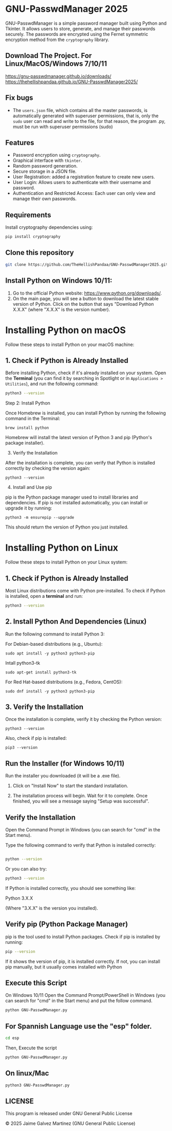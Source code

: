 # GNU-PasswdManager 2025
GNU-PasswdManager is a simple password manager built using Python and Tkinter. It allows users to store, generate, and manage their passwords securely. The passwords are encrypted using the Fernet symmetric encryption method from the `cryptography` library.

## Download The Project. For Linux/MacOS/Windows 7/10/11
https://gnu-passwdmanager.github.io/downloads/
https://thehellishpandaa.github.io/GNU-PasswdManager2025/
## Fix bugs

- The `users.json` file, which contains all the master passwords, is automatically generated with superuser permissions, that is, only the `sudo` user can read and write to the file, for that reason, the program .py, must be run with superuser permissions (sudo)

## Features
- Password encryption using `cryptography`.
- Graphical interface with `tkinter`.
- Random password generation.
- Secure storage in a JSON file.
- User Registration: added a registration feature to create new users.
- User Login: Allows users to authenticate with their username and password.
- Authentication and Restricted Access: Each user can only view and manage their own passwords.
  
## Requirements
Install cryptography dependencies using:
```bash
pip install cryptography
```
## Clone this repository

```bash
git clone https://github.com/TheHellishPandaa/GNU-PasswdManager2025.git
```

## Install Python on Windows 10/11:
1. Go to the official Python website: https://www.python.org/downloads/.
2. On the main page, you will see a button to download the latest stable version of Python. Click on the button that says "Download Python X.X.X" (where "X.X.X" is the version number).

# Installing Python on macOS

Follow these steps to install Python on your macOS machine:

## 1. Check if Python is Already Installed

Before installing Python, check if it's already installed on your system. Open the **Terminal** (you can find it by searching in Spotlight or in `Applications > Utilities`), and run the following command:

```bash
python3 --version
```
Step 2: Install Python

Once Homebrew is installed, you can install Python by running the following command in the Terminal:
```
brew install python
```
Homebrew will install the latest version of Python 3 and pip (Python's package installer).

3. Verify the Installation

After the installation is complete, you can verify that Python is installed correctly by checking the version again:
```
python3 --version
```
4. Install and Use pip

pip is the Python package manager used to install libraries and dependencies. If pip is not installed automatically, you can install or upgrade it by running:
````
python3 -m ensurepip --upgrade
````
This should return the version of Python you just installed.

# Installing Python on Linux

Follow these steps to install Python on your Linux system:

## 1. Check if Python is Already Installed

Most Linux distributions come with Python pre-installed. To check if Python is installed, open a **terminal** and run:

```bash
python3 --version
````

## 2. Install Python And Dependencies (Linux)

Run the following command to install Python 3:

For Debian-based distributions (e.g., Ubuntu):

```
sudo apt install -y python3 python3-pip
````
Intall python3-tk
```
sudo apt-get install python3-tk
```
For Red Hat-based distributions (e.g., Fedora, CentOS):

````
sudo dnf install -y python3 python3-pip
````
## 3. Verify the Installation

Once the installation is complete, verify it by checking the Python version:

````
python3 --version
````
Also, check if pip is installed:

````
pip3 --version
````

## Run the Installer (for Windows 10/11)

Run the installer you downloaded (it will be a .exe file).
    
  1. Click on "Install Now" to start the standard installation.

  2. The installation process will begin. Wait for it to complete. Once finished, you will see a message saying "Setup was successful".
     
## Verify the Installation

 Open the Command Prompt in Windows (you can search for "cmd" in the Start menu).

  Type the following command to verify that Python is installed correctly:
```bash

python --version
```

Or you can also try:
```bash
python3 --version
```
If Python is installed correctly, you should see something like:

Python 3.X.X

 (Where "3.X.X" is the version you installed).
 
 ## Verify pip (Python Package Manager)

pip is the tool used to install Python packages. Check if pip is installed by running:

```bash
pip --version
```
If it shows the version of pip, it is installed correctly. If not, you can install pip manually, but it usually comes installed with Python


## Execute this Script

On Windows 10/11 Open the Command Prompt/PowerShell in Windows (you can search for "cmd" in the Start menu) and put the follow command.
```bash
python GNU-PasswdManager.py
```

## For Spannish Language use the "esp" folder.
```bash
cd esp
```

Then, Execute the script

```bash
python GNU-PasswdManager.py
```

## On linux/Mac

```bash
python3 GNU-PasswdManager.py
```

## LICENSE

This program is released under GNU General Public License 

© 2025 Jaime Galvez Martinez (GNU General Public License)
